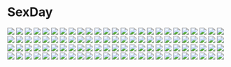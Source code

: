 # SexDay
![](https://konachan.com/jpeg/9c047d5254ea03a85fdd02eb7a63a3fb/Konachan.com%20-%20197088%20animal_ears%20bed%20bikini%20blush%20breasts%20brown_hair%20catgirl%20long_hair%20nipples%20original%20panties%20panty_pull%20pussy_juice%20swimsuit%20tail%20underwear.jpg)
![](https://konachan.com/image/6041049d5a61ba6887d55a8ea5229f6e/Konachan.com%20-%20197151%20ass%20blonde_hair%20blue_eyes%20breasts%20bridget_satellizer%20cleavage%20freezing%20glasses%20kim_kwang-hyun%20long_hair%20panties%20scan%20underwear%20weapon.jpg)
![](https://konachan.com/jpeg/4d1ea2bbc00021c98e3b474dc57e8237/Konachan.com%20-%2074902%20aqua_hair%20blue_eyes%20hatsune_miku%20twintails%20vocaloid.jpg)
![](https://konachan.com/image/89f98ecc9633217dfca5867326dd8566/Konachan.com%20-%20166736%202girls%20blush%20bow%20dress%20fujiwara_no_mokou%20gengetsu_chihiro%20kamishirasawa_keine%20long_hair%20purple_hair%20red_eyes%20touhou%20white_hair%20wink.jpg)
![](https://konachan.com/jpeg/a6648fe0eb7247c19d0c5794e2c9cc2d/Konachan.com%20-%20246326%20aqua_eyes%20blue_hair%20braids%20gloves%20gray_hair%20gun%20katana%20logo%20long_hair%20mask%20petals%20pink_hair%20ponytail%20raiden_mei%20skirt%20sword%20twintails%20weapon.jpg)
![](https://konachan.com/image/12ff665dfb4bd18811e430efec54fc96/Konachan.com%20-%2052477%203d%20hatsune_miku%20hinemaru%20vocaloid.jpg)
![](https://konachan.com/image/c8f587f497ae41e01cbf1a61f23ba10c/Konachan.com%20-%20136828%20crow_bone%20mahou_shoujo_madoka_magica%20tagme%20tomoe_mami.jpg)
![](https://konachan.com/jpeg/feb224c8abe471f9bd4735211017bd4e/Konachan.com%20-%20265669%202girls%20ass%20blue_eyes%20blush%20bodysuit%20breasts%20brown_hair%20cameltoe%20close%20game_cg%20long_hair%20nipples%20panties%20skirt%20thighhighs%20twintails%20underwear.jpg)
![](https://konachan.com/image/971e3aeb7c6ecd5e42b4c2e5d850cc64/Konachan.com%20-%2079145%20hatsune_miku%20hiroyuki_takahashi%20miku_append%20twintails%20vocaloid.jpg)
![](https://konachan.com/image/1ccf30dc6e1c3734028d2ab6b6380746/Konachan.com%20-%20116040%20ikamusume%20loli%20shinryaku%21_ikamusume.jpg)
![](https://konachan.com/image/8b8ab23a617fdedd0cc30a8a971aa531/Konachan.com%20-%20177290%20beach%20eeotoko%20school_uniform.jpg)
![](https://konachan.com/image/f8da1355f46747aa6ad821a61c263ba2/Konachan.com%20-%2016637%20aozora_market%20blonde_hair%20bow%20hat%20kirisame_marisa%20long_hair%20socks%20touhou%20witch%20yellow_eyes.jpg)
![](https://konachan.com/image/92cf5073b80152a96ef48c72585e5c00/Konachan.com%20-%20129127%202girls%20bikini%20black_hair%20breast_grab%20breasts%20censored%20game_cg%20kudou_sayaka%20marriage_blue%20naruse_akari%20nipples%20shower%20swimsuit%20wet%20yuri.jpg)
![](https://konachan.com/jpeg/cbaee856c03bb38d00a3be6573895161/Konachan.com%20-%20174428%202girls%20blonde_hair%20blue_hair%20boots%20christmas%20dress%20fang%20gloves%20hat%20night%20orange_eyes%20pink_eyes%20ponytail%20red_eyes%20short_hair%20snow%20touhou%20vampire%20wings.jpg)
![](https://konachan.com/jpeg/aa94f04afd58bb36ead4a70fe00eece6/Konachan.com%20-%20213176%20brown_hair%20clouds%20grass%20hat%20misaka_mikoto%20puma_%28hyuma1219%29%20short_hair%20skirt%20sky%20to_aru_majutsu_no_index.jpg)
![](https://konachan.com/image/635cec94307d3c0f933fd9dba1f122f7/Konachan.com%20-%20278176%20blue_eyes%20brown_hair%20flowers%20original%20rednian%20short_hair.jpg)
![](https://konachan.com/image/e887474cdcd0018bdfaa53a6bb117115/Konachan.com%20-%20182568%20bikini%20blue_hair%20breasts%20brown_hair%20cleavage%20goggles%20green_hair%20navel%20original%20ponytail%20swimsuit%20twinpoo%20water.jpg)
![](https://konachan.com/jpeg/ee5d1daa5c7b74c1f8d14e018a0b5f79/Konachan.com%20-%20303860%20animal_ears%20azur_lane%20breasts%20bunny_ears%20bunnygirl%20cameltoe%20gray_hair%20headband%20navel%20pinku_pansaa%20red_eyes%20short_hair%20third-party_edit%20white.jpg)
![](https://konachan.com/image/7ce8f4af38d35f6b4694446726e7ce3a/Konachan.com%20-%20277870%20animal_ears%20aqua_eyes%20brown_hair%20dark_skin%20headdress%20horns%20kawaguchi_%28mojacome%29%20original%20short_hair%20white.jpg)
![](https://konachan.com/jpeg/d0e4ba151802466b5452f37fc0ea4bab/Konachan.com%20-%2020092%20bunnygirl%20densha_otoko%20mina_starlight.jpg)
![](https://konachan.com/jpeg/40e75625bd2c8623a4886e87dc537557/Konachan.com%20-%20164832%20barefoot%20bed%20book%20bra%20breasts%20dark_skin%20game_cg%20gray_hair%20hinomiya_konoka%20long_hair%20muririn%20navel%20nipples%20nude%20red_eyes%20towel%20underwear%20yuzusoft.jpg)
![](https://konachan.com/image/35169da1bc97b2454e224fa73b867fd6/Konachan.com%20-%20196846%20blue_eyes%20blush%20brown_hair%20choker%20domotolain%20dress%20garter%20gloves%20idolmaster%20idolmaster_cinderella_girls%20long_hair%20shibuya_rin.jpg)
![](https://konachan.com/image/f3fd123fe2363d46f8b1aceb1da0ca9f/Konachan.com%20-%20306890%20animal_ears%20arknights%20breasts%20cleavage%20dolce_%28dolsuke%29%20gray_hair%20long_hair%20navel%20open_shirt%20scarf%20see_through%20shorts%20tail%20yellow_eyes.jpg)
![](https://konachan.com/jpeg/8e56536f06cce69126e2ce40598e3d15/Konachan.com%20-%20281707%20aqua_eyes%20azur_lane%20blue_hair%20blush%20breasts%20choker%20cleavage%20fang%20horns%20i-13_%28azur_lane%29%20long_hair%20pointed_ears%20ponyaru%20swimsuit%20thighhighs%20wet.jpg)
![](https://konachan.com/jpeg/f8ee660dd2db4d13a215602d6e3c83cb/Konachan.com%20-%20265253%20aqua_eyes%20ass%20breasts%20brown_hair%20cum%20long_hair%20navel%20nipples%20original%20pantyhose%20pussy_juice%20sex%20shokuane%20torn_clothes.jpg)
![](https://konachan.com/image/4e51f3f4eb5f068a14b7b79cd5adb8cd/Konachan.com%20-%20199202%202girls%20cape%20clouds%20gray_hair%20hoodie%20jpeg_artifacts%20logo%20long_hair%20original%20pixiv_fantasia%20red_eyes%20sishenfan%20spear%20weapon%20wings.jpg)
![](https://konachan.com/image/46e827377c69561da1321442c335e071/Konachan.com%20-%20144710%20blonde_hair%20fang%20nekominase%20petals%20red%20red_eyes%20ribbons%20rumia%20short_hair%20touhou.jpg)
![](https://konachan.com/image/a936687fed0861edd54b4097f6c0658c/Konachan.com%20-%20151057%20blue_eyes%20blue_hair%20blush%20brown_eyes%20brown_hair%20christmas%20dress%20glasses%20group%20hat%20idolmaster%20long_hair%20male%20red_eyes%20skirt%20stockings%20twins%20wink.jpg)
![](https://konachan.com/image/d26c258d914fc2eb234a1e07d03c3d73/Konachan.com%20-%20288824%20bikini%20blue_eyes%20brown_hair%20go-toubun_no_hanayome%20headphones%20long_hair%20nakano_miku%20sahara386%20swimsuit.jpg)
![](https://konachan.com/image/2d9c25c2d0511589466969b1b30a4b8d/Konachan.com%20-%20282991%20animal%20blue_hair%20boat%20bones%20clouds%20demizu_posuka%20fish%20long_hair%20original%20ponytail%20skull%20sky%20swim_ring%20water%20watermark.jpg)
![](https://konachan.com/image/afc9c954a6075d956876a1bb941dbc3b/Konachan.com%20-%20226091%20black_hair%20blue_eyes%20card_captor_sakura%20daidouji_tomoyo%20dress%20headdress%20lolita_fashion%20long_hair%20polychromatic%20say_hana.jpg)
![](https://konachan.com/image/0f5137ddefe1cc21e8322e8feced7891/Konachan.com%20-%2098499%20elly%20kitashirakawa_chiyuri%20kurumi_%28touhou%29%20mochi.f%20shinki%20touhou.jpg)
![](https://konachan.com/image/9d01bdb9788113f0a0cace3c09ed63d0/Konachan.com%20-%20119098%20akemi_homura%20flowers%20kaname_madoka%20mahou_shoujo_madoka_magica%20miki_sayaka%20sakura_kyouko%20sodapop_%28iemaki%29%20tomoe_mami.jpg)
![](https://konachan.com/jpeg/054b37aaed8681c7b2455224a14c305a/Konachan.com%20-%20166148%20bra%20breasts%20brown_hair%20koku%20long_hair%20mirai_nostalgia%20navel%20nipples%20open_shirt%20panties%20purple_eyes%20purple_software%20ribbons%20underwear%20undressing%20wink.jpg)
![](https://konachan.com/image/3f3acc35fe674265007beeb8b0cbe87c/Konachan.com%20-%20272590%20ass%20bed%20breasts%20brown_eyes%20brown_hair%20daiaru%20long_hair%20nipples%20nude%20original%20ponytail%20ribbons.jpg)
![](https://konachan.com/image/2bb6490a0fcba72bc6cca42ddfc36fd3/Konachan.com%20-%2023021%20air%20beach%20kamio_misuzu%20summer.jpg)
![](https://konachan.com/image/6f58f7ac656c3a54e5073b04169f5642/Konachan.com%20-%2017193%20fate_%28series%29%20fate_stay_night%20tohsaka_rin.jpg)
![](https://konachan.com/jpeg/f2339d7d3401768a6a155ab93bf5a23d/Konachan.com%20-%20290703%20animal%20bat%20blush%20building%20dress%20fang%20gloves%20halloween%20ibuki_tsubasa%20idolmaster%20orange_hair%20red_eyes%20shiokazunoko%20short_hair%20vampire%20wings.jpg)
![](https://konachan.com/jpeg/632cce59220ca76c78dd8b22ecaa8b73/Konachan.com%20-%20267275%20bed%20blush%20fate_kaleid_liner_prisma_illya%20fate_%28series%29%20illyasviel_von_einzbern%20loli%20long_hair%20panties%20pear_sauce%20pink_eyes%20pink_hair%20underwear.jpg)
![](https://konachan.com/image/8ed92f17bda2fccfaa643d2f5d557805/Konachan.com%20-%2050659%202girls%20akihime_sumomo%20bra%20garter_belt%20itou_noiji%20nanatsuiro_drops%20open_shirt%20panties%20prima_aspalas%20underwear.jpg)
![](https://konachan.com/jpeg/0604dc96d187feb390923a60a6537d8b/Konachan.com%20-%20175927%20blue_eyes%20breasts%20brown_hair%20game_cg%20hat%20kawasumi_yurika%20long_hair%20mikagami_mamizu%20navel%20nipples%20panties%20shirt_lift%20skirt%20underwear%20whirlpool.jpg)
![](https://konachan.com/image/94ef202a79d6d4282b11645add154b0d/Konachan.com%20-%20144503%20aqua_eyes%20aqua_hair%20dress%20hatsune_miku%20long_hair%20necklace%20skirt%20thighhighs%20twintails%20vocaloid%20woodoor%20zettai_ryouiki.jpg)
![](https://konachan.com/image/1e569867dde784ab5cba7aa3e314b81b/Konachan.com%20-%20199029%20ass%20flowers%20gray_hair%20long_hair%20original%20pantyhose%20petals%20pixiv_fantasia%20pointed_ears%20ponytail%20rose%20watermark%20windforcelan%20wristwear.jpg)
![](https://konachan.com/image/265b28ef74d919b50041596d3b0943ee/Konachan.com%20-%2047182%20katana%20konpaku_youmu%20machily%20myon%20saigyouji_yuyuko%20sword%20touhou%20weapon.jpg)
![](https://konachan.com/jpeg/7208cce0ec3757943aa05690e3873585/Konachan.com%20-%20216656%20astg%20car%20drink%20landscape%20original%20scenic.jpg)
![](https://konachan.com/image/66d1bb47a26f48a75768328cbf69b1e8/Konachan.com%20-%2071100%20blue_eyes%20natsumiya_yuzu%20school_uniform%20thighhighs.jpg)
![](https://konachan.com/image/bf842b9d69687736f9ac22394fd662e6/Konachan.com%20-%20282524%20asa_no_ha%20blush%20book%20breasts%20cleavage%20green_eyes%20necklace%20original%20red_hair%20short_hair%20wristwear.jpg)
![](https://konachan.com/jpeg/0f5b0c367df3e7c0a8bc314c0975f9cb/Konachan.com%20-%20270829%20fan%20flowers%20gray_hair%20itofuya%20japanese_clothes%20kimono%20leti_%28teria_saga%29%20long_hair%20purple_eyes%20teria_saga.jpg)
![](https://konachan.com/image/8589abe259c1407dea75f910cda1dc0d/Konachan.com%20-%20117792%20animal_ears%20bra%20breasts%20catgirl%20cleavage%20dress%20flowers%20iriasu%20long_hair%20megurine_luka%20moon%20red_hair%20stockings%20tail%20underwear%20vocaloid.jpg)
![](https://konachan.com/jpeg/840b663d7175cc090165a44ed4faa30d/Konachan.com%20-%20233943%20aqua_eyes%20aqua_hair%20breasts%20hatsune_miku%20hc%20long_hair%20ribbons%20spica_%28vocaloid%29%20twintails%20vocaloid.jpg)
![](https://konachan.com/jpeg/b8a7808663485f8e95fc8e54c3b201da/Konachan.com%20-%20243027%20animal_ears%20blush%20breasts%20catgirl%20cleavage%20game_cg%20long_hair%20neko_works%20nekopara%20no_bra%20orange_hair%20panties%20panty_pull%20sayori%20tail%20underwear.jpg)
![](https://konachan.com/image/a62950b30eee5610624765003ef95438/Konachan.com%20-%20164738%202girls%20breasts%20cunnilingus%20game_cg%20ino%20izayoi_no_hanayome%20kiryuu_iyori%20nipples%20nude%20pussy%20pussy_juice%20tsuge_ayami%20uncensored%20yuri.jpg)
![](https://konachan.com/jpeg/6b17e2603ad35e811e32dc2ad8d96db2/Konachan.com%20-%20298324%20barefoot%20blush%20bra%20breasts%20cleavage%20cross%20gray_hair%20happymonk%20headdress%20long_hair%20original%20panties%20ribbons%20underwear%20yellow_eyes.jpg)
![](https://konachan.com/jpeg/2ae478fdf8f097e93e009506b60354cc/Konachan.com%20-%20160452%202girls%20breast_grab%20breasts%20lass%20michioka_airi%20nipples%20okushiro_yuki%20panties%20panty_pull%20pantyhose%20pink_hair%20scan%20thighhighs%20underwear%20yuri.jpg)
![](https://konachan.com/image/16319383c5c9b28179b7c05766de5f07/Konachan.com%20-%2066211%20hatsune_miku%20twintails%20vocaloid.jpg)
![](https://konachan.com/image/ef26f281c859f363b5f4faa5db1b8c69/Konachan.com%20-%2068091%20hatsune_miku%20headphones%20twintails%20umbrella%20vocaloid%20white.jpg)
![](https://konachan.com/image/9cd53b538c7a487b1ce55c003496d677/Konachan.com%20-%2029237%20littlewitch%20oyari_ashito.jpg)
![](https://konachan.com/jpeg/d5b5eaa8e6807c36865360d8315604b9/Konachan.com%20-%20132131%20game_cg%20giga%20haruhino_misaki%20hotchkiss%20mikoto_akemi.jpg)
![](https://konachan.com/jpeg/9380ad9648da5f2e9f64898ee9c107c2/Konachan.com%20-%20268792%20asagon007%20bikini_top%20blue_eyes%20dark%20garter_belt%20gray_hair%20original%20robot%20shorts%20sideboob%20sword%20techgirl%20torn_clothes%20twintails%20weapon.jpg)
![](https://konachan.com/image/479150d86a9b8e0b99c5cbf370c8747e/Konachan.com%20-%2019733%20fate_%28series%29%20fate_stay_night%20tohsaka_rin%20type-moon.jpg)
![](https://konachan.com/jpeg/3044f8e65d73a13e732760f3ff35965a/Konachan.com%20-%2082964%20dress%20flowers%20original%20panties%20underwear%20water.jpg)
![](https://konachan.com/image/07e824ba372ceaf4cdaac86f7a74ea80/Konachan.com%20-%20165810%20aqi%20bakemonogatari%20bikini%20hat%20monogatari_%28series%29%20oshino_shinobu%20school_swimsuit%20sengoku_nadeko%20swimsuit%20water.jpg)
![](https://konachan.com/jpeg/dcb58d13800fd416cf8f6f086163ff68/Konachan.com%20-%20193283%20blue_eyes%20gun%20mokoppe%20polychromatic%20psycho-pass%20short_hair%20tsunemori_akane%20weapon.jpg)
![](https://konachan.com/image/38168f5aebd340d9000d79972003bf8b/Konachan.com%20-%20252958%20ass%20blush%20braids%20breasts%20cum%20elbow_gloves%20fate_%28series%29%20gloves%20hat%20long_hair%20nipples%20pink_hair%20ponytail%20red_eyes%20sex%20thighhighs%20umakatsuhai%20wet.jpg)
![](https://konachan.com/image/66fe7489fd0865c62780bfcf0c5f4056/Konachan.com%20-%2037278%20koihime_musou.jpg)
![](https://konachan.com/image/7c10e72afc6387021b50628d16a4b12b/Konachan.com%20-%20170300%20amaru_keiichi%20brown_eyes%20close%20k-on%21%20miura_akane%20pink_hair%20ponytail.jpg)
![](https://konachan.com/jpeg/ae77a51577327bc8b3ef69330e6bc38d/Konachan.com%20-%20101976%20aisaka_tsugumi%20black_hair%20blonde_hair%20brown_hair%20game_cg%20gray_hair%20group%20kudoriya_fuuka%20mikagura_setsu%20red_hair%20renai_saimin%20thighhighs%20tie.jpg)
![](https://konachan.com/jpeg/e571a2395730046075bf88abf2c13f34/Konachan.com%20-%20235044%20aliasing%20animal%20barefoot%20black_hair%20cropped%20dress%20fish%20flowers%20instrument%20original%20piano%20short_hair%20summer_dress%20watermark%20white.jpg)
![](https://konachan.com/jpeg/d0e7b6d295a0947a1ab8f80682971a73/Konachan.com%20-%20118467%20asa_project%20blush%20breasts%20censored%20game_cg%20kinomoto_misaki%20nipples%20nude%20orange_hair%20panta%20renai_zero_kilometer%20towel.jpg)
![](https://konachan.com/jpeg/a6d5d7936dd32b2fc9fe166c63b8a931/Konachan.com%20-%20292126%20barefoot%20empress%20game_cg%20mamiya_marie%20nipples%20panties%20red_hair%20sei_shoujo%20starless%20uncensored%20underwear.jpg)
![](https://konachan.com/image/f1d1d64fdf13c05e30ab84a681c87424/Konachan.com%20-%2089281%20animal_ears%20blonde_hair%20bow%20brown_eyes%20brown_hair%20catgirl%20chen%20fan%20foxgirl%20gloves%20hat%20musou_yuchi%20red_eyes%20tail%20touhou%20umbrella%20yakumo_ran%20yellow_eyes.jpg)
![](https://konachan.com/jpeg/bbf21504c51f895fd64ce41b23ded123/Konachan.com%20-%20117542%20ass%20bikini%20black_hair%20c%3Adrive%20fusataka_shikibu%20game_cg%20kotowari%20long_hair%20swimsuit%20water%20yuigahama_yuki.jpg)
![](https://konachan.com/jpeg/57c1696d8700be94d955ae104ef36766/Konachan.com%20-%20273480%202drr%20animal_ears%20anthropomorphism%20ass%20azur_lane%20blush%20bunny_ears%20long_hair%20manjuu_%28azur_lane%29%20red_eyes%20skirt%20twintails%20white_hair%20wink.jpg)
![](https://konachan.com/image/57771233e47ca023872d94452f366d54/Konachan.com%20-%209505%20asakura_nemu%20da_capo.jpg)
![](https://konachan.com/image/7b21bf7047118e16306da983ceb69b0a/Konachan.com%20-%20117218%20himemiya_chikane%20kannazuki_no_miko%20kurusugawa_himeko%20vector.jpg)
![](https://konachan.com/jpeg/e117bde8f54acfb077edab98ca8b7bcd/Konachan.com%20-%2056679%20aizawa_sakuya%20ayasaki_hayate%20chibi%20hata_kenjirou%20hayate_no_gotoku%20katsura_hinagiku%20kijima_saki%20male%20nishizawa_ayumu%20sanzenin_nagi%20segawa_izumi.jpg)
![](https://konachan.com/jpeg/653afe55f958d97d5f9bd2ad8c9de274/Konachan.com%20-%20141889%20blonde_hair%20blue_eyes%20boku_wa_tomodachi_ga_sukunai%20breasts%20kashiwazaki_sena%20long_hair%20nipples%20open_shirt%20sena_chifuyu%20white.jpg)
![](https://konachan.com/image/27303460025964f82a54644c961631b6/Konachan.com%20-%20172687%202girls%20blue_eyes%20blue_hair%20bow%20brown_eyes%20cure_black%20cure_white%20dress%20gloves%20kugimine%20long_hair%20navel%20orange_hair%20precure%20short_hair%20white%20wink.jpg)
![](https://konachan.com/jpeg/4f93610a8924a025e007c49a6ad67a82/Konachan.com%20-%20266715%20ass%20blush%20breasts%20dark_skin%20fate_grand_order%20fate_%28series%29%20katana%20long_hair%20okita_souji_%28fate%29%20okita_souji_alter%20sword%20thighhighs%20weapon%20white_hair.jpg)
![](https://konachan.com/jpeg/4440afd50dfd8b8676ec1f199d66430d/Konachan.com%20-%2038505%20cuffs_%28studio%29%20garden_%28galge%29.jpg)
![](https://konachan.com/jpeg/7cdf0155e2943833b6763dedc9cf3c50/Konachan.com%20-%2034056%20close%20hayate_no_gotoku%20sanzenin_nagi%20transparent.jpg)
![](https://konachan.com/jpeg/93016326dcea4349ff220ed1c4a92e4e/Konachan.com%20-%20124867%202girls%20akemi_homura%20black_hair%20breast_grab%20hat%20long_hair%20mahou_shoujo_madoka_magica%20tears%20tomoe_mami%20youkann00%20yuri.jpg)
![](https://konachan.com/image/f087ede8bfb740b4d5373cd18e1d2678/Konachan.com%20-%2052762%20fate_testarossa%20mahou_shoujo_lyrical_nanoha%20tagme.jpg)
![](https://konachan.com/image/16a77c093e3b1be950635b06328ecb72/Konachan.com%20-%20222797%20boots%20creepypasta%20hoodie%20panties%20purple_hair%20short_hair%20slenderman%20suit%20thighhighs%20twintails%20underwear%20vocaloid%20voiceroid%20yuzuki_yukari.jpg)
![](https://konachan.com/image/50dcfee34d5b5a46f853c58d446924ac/Konachan.com%20-%20104629%20feng%20game_cg%20hoshizora_e_kakaru_hashi%20japanese_clothes%20koumoto_madoka%20long_hair%20miko%20purple_eyes%20purple_hair%20ryohka%20water.jpg)
![](https://konachan.com/image/723e147f8c72069468fe1e9d49056100/Konachan.com%20-%2010156%20black_hair%20blue_eyes%20glasses%20read_or_die%20yomiko_readman.jpg)
![](https://konachan.com/jpeg/c54d4be89daf6c4ae7487b7e12d61c92/Konachan.com%20-%2038479%20cuffs_%28studio%29%20garden_%28galge%29%20wristwear.jpg)
![](https://konachan.com/jpeg/5a91081c98be696611d4395977dc9632/Konachan.com%20-%20258976%20animal%20breasts%20erect_nipples%20fish%20green_eyes%20hong_%28white_spider%29%20horns%20long_hair%20navel%20nude%20pink_hair%20third-party_edit%20white%20zero_two.jpg)
![](https://konachan.com/jpeg/fed518c587eeca7264bb5df8c15052da/Konachan.com%20-%20291431%20armor%20ass%20blush%20cameltoe%20elbow_gloves%20gloves%20gray_hair%20headdress%20inaba_sunimi%20long_hair%20orange_eyes%20pointed_ears%20shadowverse%20skintight%20tail.jpg)
![](https://konachan.com/jpeg/5f76bdd7ef3d8026fa5d2d73335cf9c5/Konachan.com%20-%20286862%20blue_eyes%20blush%20breasts%20navel%20nicoby%20nipples%20pantyhose%20penis%20pussy%20pussy_juice%20sex%20shirt_lift%20short_hair%20torn_clothes%20uncensored%20white_hair.jpg)
![](https://konachan.com/image/defb5d18d22c5e4a022592327c861404/Konachan.com%20-%20289589%20armor%20blonde_hair%20dress%20elbow_gloves%20fate_%28series%29%20gloves%20headdress%20long_hair%20marumoru%20polychromatic%20sword%20thighhighs%20watermark%20weapon%20yellow_eyes.jpg)
![](https://konachan.com/image/3147374edb07f2c4eb17091b706a0afc/Konachan.com%20-%20157246%20animal%20bird%20clouds%20grass%20kuchibiru_%28lipblue%29%20original%20scenic%20water.jpg)
![](https://konachan.com/image/66273acab2f7f82ea3bb234fcf19c2ee/Konachan.com%20-%2024043%20ghost_in_the_shell%20kusanagi_motoko%20tachikoma.jpg)
![](https://konachan.com/jpeg/7b2622f68e334627503f5eaf19889f44/Konachan.com%20-%20184181%20apricot_cherry%20ass%20ayame_sakura%20brown_hair%20game_cg%20oshirikko_venus%20school_swimsuit%20school_uniform%20swimsuit%20toma_%28asagayatei%29.jpg)
![](https://konachan.com/jpeg/43a415b518c2ebc52bd37a3033d39901/Konachan.com%20-%20229121%20ameto_yuki%20game_cg%20karenai_sekai_to_owaru_hana%20kotose_%28karenai_sekai_to_owaru_hana%29%20pantyhose%20sweet%26tea.jpg)
![](https://konachan.com/image/29256226d924843d3be66f6ca9504b98/Konachan.com%20-%20239231%202girls%20bikini%20blonde_hair%20blue_eyes%20blue_hair%20blush%20breasts%20jakelian%20loli%20long_hair%20navel%20original%20swimsuit%20tears%20yellow_eyes.jpg)
![](https://konachan.com/image/50915199c53f40e88feba2ac75f9a36e/Konachan.com%20-%2027448%20darker_than_black%20hei.jpg)
![](https://konachan.com/image/a5c0ede97e8efe70c2e5ffc8896a3795/Konachan.com%20-%2034171%20ayanami_rei%20bodysuit%20neon_genesis_evangelion%20skintight.jpg)
![](https://konachan.com/jpeg/76c43babd7102da1fe4f2dc67d99340f/Konachan.com%20-%2034735%20hiiragi_kagami%20hiiragi_tsukasa%20izumi_konata%20lucky_star%20takara_miyuki%20valentine.jpg)
![](https://konachan.com/image/7ea09e0c0b8a1526e9c1bf26c8868ec1/Konachan.com%20-%20279621%20aqua_eyes%20blazblue%20blonde_hair%20daiaru%20es_%28blazblue%29%20long_hair%20sword%20weapon.jpg)
